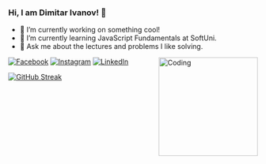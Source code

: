 ### Hi, I am Dimitar Ivanov! 👋

- 🔭 I’m currently working on something cool!
- 🌱 I’m currently learning JavaScript Fundamentals at SoftUni.
- 💬 Ask me about the lectures and problems I like solving.

  
 <img align="right" alt="Coding" width="200" src="https://media.tenor.com/rkzdlwxESqUAAAAd/cat-thurston-waffles.gif">



 
[![Facebook](https://img.shields.io/badge/-Facebook-00B2FF?style=flat-square&logo=Facebook&logoColor=white)](https://www.facebook.com/Diiv92/)
[![Instagram](https://img.shields.io/badge/-Instagram-e4405f?style=flat-square&logo=Instagram&logoColor=white)](https://www.instagram.com/dimdivanov/) 
[![LinkedIn](https://img.shields.io/badge/-LinkedIn-0e76a8?style=flat-square&logo=Linkedin&logoColor=white)](https://www.linkedin.com/in/dimitar-ivanov-709b67253/)

[![GitHub Streak](https://github-readme-streak-stats.herokuapp.com/?user=deifyme)](https://git.io/streak-stats)
